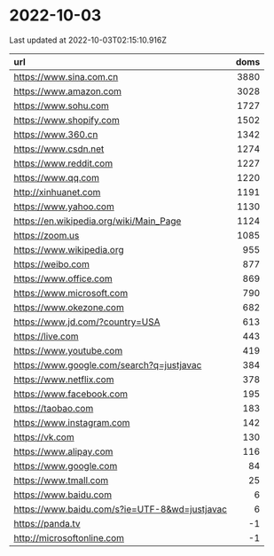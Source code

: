# 2022-10-03

<!-- BEGIN -->
Last updated at 2022-10-03T02:15:10.916Z

url | doms
:- | -:
https://www.sina.com.cn | 3880
https://www.amazon.com | 3028
https://www.sohu.com | 1727
https://www.shopify.com | 1502
https://www.360.cn | 1342
https://www.csdn.net | 1274
https://www.reddit.com | 1227
https://www.qq.com | 1220
http://xinhuanet.com | 1191
https://www.yahoo.com | 1130
https://en.wikipedia.org/wiki/Main_Page | 1124
https://zoom.us | 1085
https://www.wikipedia.org | 955
https://weibo.com | 877
https://www.office.com | 869
https://www.microsoft.com | 790
https://www.okezone.com | 682
https://www.jd.com/?country=USA | 613
https://live.com | 443
https://www.youtube.com | 419
https://www.google.com/search?q=justjavac | 384
https://www.netflix.com | 378
https://www.facebook.com | 195
https://taobao.com | 183
https://www.instagram.com | 142
https://vk.com | 130
https://www.alipay.com | 116
https://www.google.com | 84
https://www.tmall.com | 25
https://www.baidu.com | 6
https://www.baidu.com/s?ie=UTF-8&wd=justjavac | 6
https://panda.tv | -1
http://microsoftonline.com | -1
<!-- END -->

